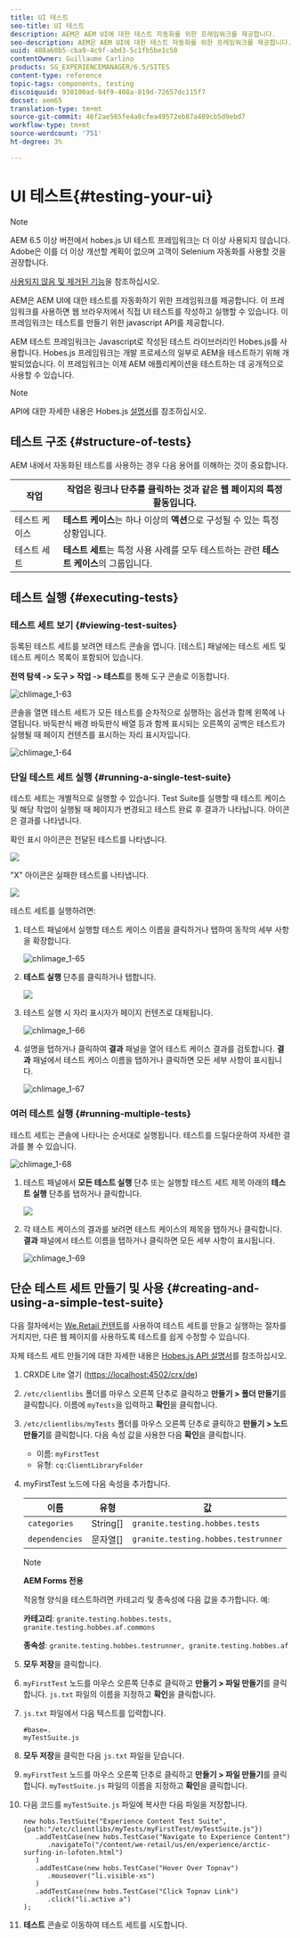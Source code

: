 ```yaml
---
title: UI 테스트
seo-title: UI 테스트
description: AEM은 AEM UI에 대한 테스트 자동화를 위한 프레임워크를 제공합니다.
seo-description: AEM은 AEM UI에 대한 테스트 자동화를 위한 프레임워크를 제공합니다.
uuid: 408a60b5-cba9-4c9f-abd3-5c1fb5be1c50
contentOwner: Guillaume Carlino
products: SG_EXPERIENCEMANAGER/6.5/SITES
content-type: reference
topic-tags: components, testing
discoiquuid: 938100ad-94f9-408a-819d-72657dc115f7
docset: aem65
translation-type: tm+mt
source-git-commit: 46f2ae565fe4a8cfea49572eb87a489cb5d9ebd7
workflow-type: tm+mt
source-wordcount: '751'
ht-degree: 3%

---
```



# UI 테스트{#testing-your-ui}

>[!NOTE]
>
>AEM 6.5 이상 버전에서 hobes.js UI 테스트 프레임워크는 더 이상 사용되지 않습니다. Adobe은 이를 더 이상 개선할 계획이 없으며 고객이 Selenium 자동화를 사용할 것을 권장합니다.
>
>[사용되지 않음 및 제거된 기능](/help/release-notes/deprecated-removed-features.md)을 참조하십시오.

AEM은 AEM UI에 대한 테스트를 자동화하기 위한 프레임워크를 제공합니다. 이 프레임워크를 사용하면 웹 브라우저에서 직접 UI 테스트를 작성하고 실행할 수 있습니다. 이 프레임워크는 테스트를 만들기 위한 javascript API를 제공합니다.

AEM 테스트 프레임워크는 Javascript로 작성된 테스트 라이브러리인 Hobes.js를 사용합니다. Hobes.js 프레임워크는 개발 프로세스의 일부로 AEM을 테스트하기 위해 개발되었습니다. 이 프레임워크는 이제 AEM 애플리케이션을 테스트하는 데 공개적으로 사용할 수 있습니다.

>[!NOTE]
>
>API에 대한 자세한 내용은 Hobes.js [설명서](https://helpx.adobe.com/experience-manager/6-5/sites/developing/using/reference-materials/test-api/index.html)를 참조하십시오.

## 테스트 구조 {#structure-of-tests}

AEM 내에서 자동화된 테스트를 사용하는 경우 다음 용어를 이해하는 것이 중요합니다.

| 작업 | **작업**&#x200B;은 링크나 단추를 클릭하는 것과 같은 웹 페이지의 특정 활동입니다. |
|---|---|
| 테스트 케이스 | **테스트 케이스**&#x200B;는 하나 이상의 **액션**&#x200B;으로 구성될 수 있는 특정 상황입니다. |
| 테스트 세트 | **테스트 세트**&#x200B;는 특정 사용 사례를 모두 테스트하는 관련 **테스트 케이스**&#x200B;의 그룹입니다. |

## 테스트 실행 {#executing-tests}

### 테스트 세트 보기 {#viewing-test-suites}

등록된 테스트 세트를 보려면 테스트 콘솔을 엽니다. [테스트] 패널에는 테스트 세트 및 테스트 케이스 목록이 포함되어 있습니다.

**전역 탐색 -> 도구 > 작업 -> 테스트**&#x200B;를 통해 도구 콘솔로 이동합니다.

![chlimage_1-63](assets/chlimage_1-63.png)

콘솔을 열면 테스트 세트가 모든 테스트를 순차적으로 실행하는 옵션과 함께 왼쪽에 나열됩니다. 바둑판식 배경 바둑판식 배열 등과 함께 표시되는 오른쪽의 공백은 테스트가 실행될 때 페이지 컨텐츠를 표시하는 자리 표시자입니다.

![chlimage_1-64](assets/chlimage_1-64.png)

### 단일 테스트 세트 실행 {#running-a-single-test-suite}

테스트 세트는 개별적으로 실행할 수 있습니다. Test Suite를 실행할 때 테스트 케이스 및 해당 작업이 실행될 때 페이지가 변경되고 테스트 완료 후 결과가 나타납니다. 아이콘은 결과를 나타냅니다.

확인 표시 아이콘은 전달된 테스트를 나타냅니다.

![](do-not-localize/chlimage_1-2.png)

&quot;X&quot; 아이콘은 실패한 테스트를 나타냅니다.

![](do-not-localize/chlimage_1-3.png)

테스트 세트를 실행하려면:

1. 테스트 패널에서 실행할 테스트 케이스 이름을 클릭하거나 탭하여 동작의 세부 사항을 확장합니다.

   ![chlimage_1-65](assets/chlimage_1-65.png)

1. **테스트 실행** 단추를 클릭하거나 탭합니다.

   ![](do-not-localize/chlimage_1-4.png)

1. 테스트 실행 시 자리 표시자가 페이지 컨텐츠로 대체됩니다.

   ![chlimage_1-66](assets/chlimage_1-66.png)

1. 설명을 탭하거나 클릭하여 **결과** 패널을 열어 테스트 케이스 결과를 검토합니다. **결과** 패널에서 테스트 케이스 이름을 탭하거나 클릭하면 모든 세부 사항이 표시됩니다.

   ![chlimage_1-67](assets/chlimage_1-67.png)

### 여러 테스트 실행 {#running-multiple-tests}

테스트 세트는 콘솔에 나타나는 순서대로 실행됩니다. 테스트를 드릴다운하여 자세한 결과를 볼 수 있습니다.

![chlimage_1-68](assets/chlimage_1-68.png)

1. 테스트 패널에서 **모든 테스트 실행** 단추 또는 실행할 테스트 세트 제목 아래의 **테스트 실행** 단추를 탭하거나 클릭합니다.

   ![](do-not-localize/chlimage_1-5.png)

1. 각 테스트 케이스의 결과를 보려면 테스트 케이스의 제목을 탭하거나 클릭합니다. **결과** 패널에서 테스트 이름을 탭하거나 클릭하면 모든 세부 사항이 표시됩니다.

   ![chlimage_1-69](assets/chlimage_1-69.png)

## 단순 테스트 세트 만들기 및 사용 {#creating-and-using-a-simple-test-suite}

다음 절차에서는 [We.Retail 컨텐트](/help/sites-developing/we-retail.md)를 사용하여 테스트 세트를 만들고 실행하는 절차를 거치지만, 다른 웹 페이지를 사용하도록 테스트를 쉽게 수정할 수 있습니다.

자체 테스트 세트 만들기에 대한 자세한 내용은 [Hobes.js API 설명서](https://helpx.adobe.com/experience-manager/6-5/sites/developing/using/reference-materials/test-api/index.html)를 참조하십시오.

1. CRXDE Lite 열기 ([https://localhost:4502/crx/de](https://localhost:4502/crx/de))
1. `/etc/clientlibs` 폴더를 마우스 오른쪽 단추로 클릭하고 **만들기 > 폴더 만들기**&#x200B;를 클릭합니다. 이름에 `myTests`을 입력하고 **확인**&#x200B;을 클릭합니다.
1. `/etc/clientlibs/myTests` 폴더를 마우스 오른쪽 단추로 클릭하고 **만들기 > 노드 만들기**&#x200B;를 클릭합니다. 다음 속성 값을 사용한 다음 **확인**&#x200B;을 클릭합니다.

   * 이름: `myFirstTest`
   * 유형: `cq:ClientLibraryFolder`

1. myFirstTest 노드에 다음 속성을 추가합니다.

   | 이름 | 유형 | 값 |
   |---|---|---|
   | `categories` | String[] | `granite.testing.hobbes.tests` |
   | `dependencies` | 문자열[] | `granite.testing.hobbes.testrunner` |

   >[!NOTE]
   >
   >**AEM Forms 전용**
   >
   >
   >적응형 양식을 테스트하려면 카테고리 및 종속성에 다음 값을 추가합니다. 예:
   >
   >
   >**카테고리**:  `granite.testing.hobbes.tests, granite.testing.hobbes.af.commons`
   >
   >
   >**종속성**:  `granite.testing.hobbes.testrunner, granite.testing.hobbes.af`

1. **모두 저장**&#x200B;을 클릭합니다.
1. `myFirstTest` 노드를 마우스 오른쪽 단추로 클릭하고 **만들기 > 파일 만들기**&#x200B;를 클릭합니다. `js.txt` 파일의 이름을 지정하고 **확인**&#x200B;을 클릭합니다.
1. `js.txt` 파일에서 다음 텍스트를 입력합니다.

   ```
   #base=.
   myTestSuite.js
   ```

1. **모두 저장**&#x200B;을 클릭한 다음 `js.txt` 파일을 닫습니다.
1. `myFirstTest` 노드를 마우스 오른쪽 단추로 클릭하고 **만들기 > 파일 만들기**&#x200B;를 클릭합니다. `myTestSuite.js` 파일의 이름을 지정하고 **확인**&#x200B;을 클릭합니다.
1. 다음 코드를 `myTestSuite.js` 파일에 복사한 다음 파일을 저장합니다.

   ```
   new hobs.TestSuite("Experience Content Test Suite", {path:"/etc/clientlibs/myTests/myFirstTest/myTestSuite.js"})
      .addTestCase(new hobs.TestCase("Navigate to Experience Content")
         .navigateTo("/content/we-retail/us/en/experience/arctic-surfing-in-lofoten.html")
      )
      .addTestCase(new hobs.TestCase("Hover Over Topnav")
         .mouseover("li.visible-xs")
      )
      .addTestCase(new hobs.TestCase("Click Topnav Link")
         .click("li.active a")
   );
   ```

1. **테스트** 콘솔로 이동하여 테스트 세트를 시도합니다.
